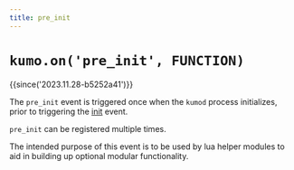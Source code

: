 ```yaml
---
title: pre_init
---
```


# `kumo.on('pre_init', FUNCTION)`

{{since('2023.11.28-b5252a41')}}

The `pre_init` event is triggered once when the `kumod` process initializes,
prior to triggering the [init](init.md) event.

`pre_init` can be registered multiple times.

The intended purpose of this event is to be used by lua helper modules to aid
in building up optional modular functionality.

